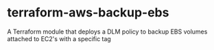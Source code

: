 # terraform-aws-backup-ebs
A Terraform module that deploys a DLM policy to backup EBS volumes attached to EC2's with a specific tag
